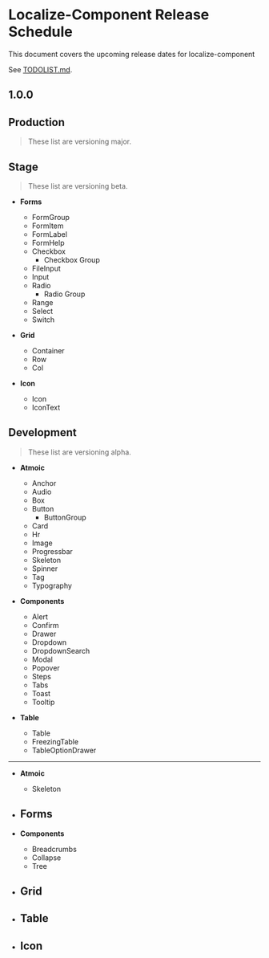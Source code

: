 # Localize-Component Release Schedule

This document covers the upcoming release dates for localize-component

See [TODOLIST.md](https://github.com/Seolhun/localize-components/blob/develop/TODOLIST.md).

## 1.0.0

## Production

> These list are versioning major.

## Stage

> These list are versioning beta.

- **Forms**
  - FormGroup
  - FormItem
  - FormLabel
  - FormHelp
  - Checkbox
    - Checkbox Group
  - FileInput
  - Input
  - Radio
    - Radio Group
  - Range
  - Select
  - Switch

- **Grid**
  - Container
  - Row
  - Col

- **Icon**
  - Icon
  - IconText

## Development

> These list are versioning alpha.

- **Atmoic**
  - Anchor
  - Audio
  - Box
  - Button
    - ButtonGroup
  - Card
  - Hr
  - Image
  - Progressbar
  - Skeleton
  - Spinner
  - Tag
  - Typography

- **Components**
  - Alert
  - Confirm
  - Drawer
  - Dropdown
  - DropdownSearch
  - Modal
  - Popover
  - Steps
  - Tabs
  - Toast
  - Tooltip

- **Table**
  - Table
  - FreezingTable
  - TableOptionDrawer

---

- **Atmoic**
  - Skeleton

- **Forms**
  - 

- **Components**
  - Breadcrumbs
  - Collapse
  - Tree

- **Grid**
  - 

- **Table**
  - 

- **Icon**
  - 
